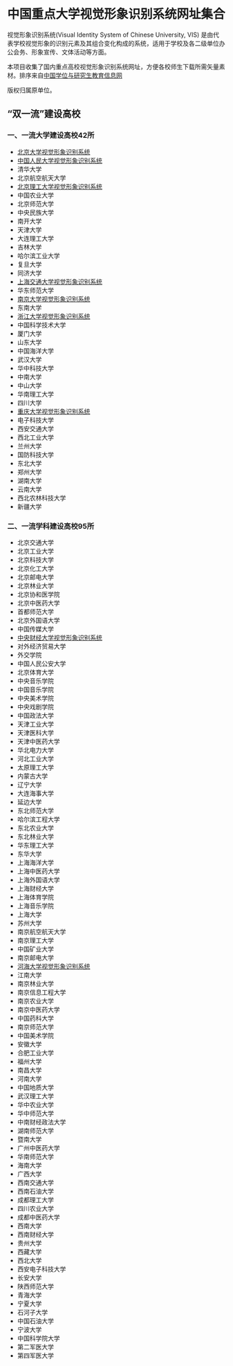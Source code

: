 # 中国重点大学视觉形象识别系统网址集合

视觉形象识别系统(Visual Identity System of Chinese University, VIS) 是由代表学校视觉形象的识别元素及其组合变化构成的系统，适用于学校及各二级单位办公会务、形象宣传、文体活动等方面。

本项目收集了国内重点高校视觉形象识别系统网址，方便各校师生下载所需矢量素材。排序来自[中国学位与研究生教育信息网](http://www.chinadegrees.cn/xwyyjsjyxx/xwbl/zdjs/syl/)

版权归属原单位。


## “双一流”建设高校
### 一、一流大学建设高校42所
- [北京大学视觉形象识别系统](https://vim.pku.edu.cn/xzzq/index.htm)
- [中国人民大学视觉形象识别系统](http://jiaowu.ruc.edu.cn/wjxz6/jxyx3/5b78134c8ce64102a757a0d9b98db493.htm)
- 清华大学
- 北京航空航天大学
- [北京理工大学视觉形象识别系统](http://www.bit.edu.cn/gbxxgk/gbjswh/vixx/index.htm)
- 中国农业大学
- 北京师范大学
- 中央民族大学
- 南开大学
- 天津大学
- 大连理工大学
- 吉林大学
- 哈尔滨工业大学
- 复旦大学
- 同济大学
- [上海交通大学视觉形象识别系统](http://vi.sjtu.edu.cn/)
- 华东师范大学
- [南京大学视觉形象识别系统](https://www.nju.edu.cn/3647/list.htm#wen2)
- 东南大学
- [浙江大学视觉形象识别系统](http://www.zju.edu.cn/572/list.htm)
- 中国科学技术大学
- 厦门大学
- 山东大学
- 中国海洋大学
- 武汉大学
- 华中科技大学
- 中南大学
- 中山大学
- 华南理工大学
- 四川大学
- [重庆大学视觉形象识别系统](https://www.cqu.edu.cn/Channel/000-002-001-003/1/index.html)
- 电子科技大学
- 西安交通大学
- 西北工业大学
- 兰州大学
- 国防科技大学
- 东北大学
- 郑州大学
- 湖南大学
- 云南大学
- 西北农林科技大学
- 新疆大学

### 二、一流学科建设高校95所

- 北京交通大学
- 北京工业大学
- 北京科技大学
- 北京化工大学
- 北京邮电大学
- 北京林业大学
- 北京协和医学院
- 北京中医药大学
- 首都师范大学
- 北京外国语大学
- 中国传媒大学
- [中央财经大学视觉形象识别系统](http://www.cufe.edu.cn/xxgk/xxbs/sjxxsbxt0/101339.htm)
- 对外经济贸易大学
- 外交学院
- 中国人民公安大学
- 北京体育大学
- 中央音乐学院
- 中国音乐学院
- 中央美术学院
- 中央戏剧学院
- 中国政法大学
- 天津工业大学
- 天津医科大学
- 天津中医药大学
- 华北电力大学
- 河北工业大学
- 太原理工大学
- 内蒙古大学
- 辽宁大学
- 大连海事大学
- 延边大学
- 东北师范大学
- 哈尔滨工程大学
- 东北农业大学
- 东北林业大学
- 华东理工大学
- 东华大学
- 上海海洋大学
- 上海中医药大学
- 上海外国语大学
- 上海财经大学
- 上海体育学院
- 上海音乐学院
- 上海大学
- 苏州大学
- 南京航空航天大学
- 南京理工大学
- 中国矿业大学
- 南京邮电大学
- [河海大学视觉形象识别系统](http://www.hhu.edu.cn/236/list.htm)
- 江南大学
- 南京林业大学
- 南京信息工程大学
- 南京农业大学
- 南京中医药大学
- 中国药科大学
- 南京师范大学
- 中国美术学院
- 安徽大学
- 合肥工业大学
- 福州大学
- 南昌大学
- 河南大学
- 中国地质大学
- 武汉理工大学
- 华中农业大学
- 华中师范大学
- 中南财经政法大学
- 湖南师范大学
- 暨南大学
- 广州中医药大学
- 华南师范大学
- 海南大学
- 广西大学
- 西南交通大学
- 西南石油大学
- 成都理工大学
- 四川农业大学
- 成都中医药大学
- 西南大学
- 西南财经大学
- 贵州大学
- 西藏大学
- 西北大学
- 西安电子科技大学
- 长安大学
- 陕西师范大学
- 青海大学
- 宁夏大学
- 石河子大学
- 中国石油大学
- 宁波大学
- 中国科学院大学
- 第二军医大学
- 第四军医大学
